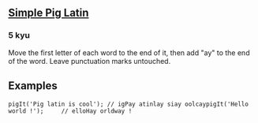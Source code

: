 <h2><a href=https://www.codewars.com/kata/520b9d2ad5c005041100000f/train/typescript target="_blank">Simple Pig Latin</a></h2><h3>5 kyu</h3><p>Move the first letter of each word to the end of it, then add "ay" to the end of the word. Leave punctuation marks untouched.</p><h2 id="examples">Examples</h2><pre style="display: none;"><code class="language-javascript"><span class="cm-variable">pigIt</span>(<span class="cm-string">'Pig latin is cool'</span>); <span class="cm-comment">// igPay atinlay siay oolcay</span><span class="cm-variable">pigIt</span>(<span class="cm-string">'Hello world !'</span>);     <span class="cm-comment">// elloHay orldway !</span></code></pre><pre style="display: none;"><code class="language-objc"><span class="cm-variable">pigIt</span>(<span class="cm-variable">@</span><span class="cm-string">"Pig latin is cool"</span>); <span class="cm-comment">// =&gt; @"igPay atinlay siay oolcay"</span><span class="cm-variable">pigIt</span>(<span class="cm-variable">@</span><span class="cm-string">"Hello world !"</span>);     <span class="cm-comment">// =&gt; @"elloHay orldway !"</span></code></pre><pre style="display: none;"><code class="language-ruby"><span class="cm-variable">pig_it</span>(<span class="cm-string">'Pig latin is cool'</span>) <span class="cm-comment"># igPay atinlay siay oolcay</span><span class="cm-variable">pig_it</span>(<span class="cm-string">'Hello world !'</span>)     <span class="cm-comment"># elloHay orldway !</span></code></pre><pre style="display: none;"><code class="language-python"><span class="cm-variable">pig_it</span>(<span class="cm-string">'Pig latin is cool'</span>) <span class="cm-comment"># igPay atinlay siay oolcay</span><span class="cm-variable">pig_it</span>(<span class="cm-string">'Hello world !'</span>)     <span class="cm-comment"># elloHay orldway !</span></code></pre><pre style="display: none;"><code class="language-csharp"><span class="cm-variable">Kata</span>.<span class="cm-variable">PigIt</span>(<span class="cm-string">"Pig latin is cool"</span>); <span class="cm-comment">// igPay atinlay siay oolcay</span><span class="cm-variable">Kata</span>.<span class="cm-variable">PigIt</span>(<span class="cm-string">"Hello world !"</span>);     <span class="cm-comment">// elloHay orldway !</span></code></pre><pre style="display: none;"><code class="language-C++">pig_it("Pig latin is cool");   // igPay atinlay siay oolcaypig_it("Hello world !");       // elloHay orldway</code></pre><pre style="display: none;"><code class="language-Java">PigLatin.pigIt('Pig latin is cool'); // igPay atinlay siay oolcayPigLatin.pigIt('Hello world !');     // elloHay orldway !</code></pre><pre style="display: none;"><code class="language-clojure"><span class="cm-bracket">(</span><span class="cm-builtin">piglatin/pig-it</span> <span class="cm-string">"Pig latin is cool"</span><span class="cm-bracket">)</span> <span class="cm-comment">; "igPay atinlay siay oolcay"</span><span class="cm-bracket">(</span><span class="cm-builtin">piglatin/pig-it</span> <span class="cm-string">"Hello world !"</span><span class="cm-bracket">)</span>     <span class="cm-comment">; "elloHay orldway !"</span></code></pre><pre><code class="language-typescript"><span class="cm-variable">pigIt</span>(<span class="cm-string">'Pig latin is cool'</span>); <span class="cm-comment">// igPay atinlay siay oolcay</span><span class="cm-variable">pigIt</span>(<span class="cm-string">'Hello world !'</span>);     <span class="cm-comment">// elloHay orldway !</span></code></pre><pre style="display: none;"><code class="language-cobol">      PigIt str <span class="cm-builtin">=</span> <span class="cm-string">'</span><span class="cm-string">Pig latin is cool'</span> <span class="cm-builtin">=</span><span class="cm-builtin">&gt;</span> result <span class="cm-builtin">=</span> <span class="cm-string">'</span><span class="cm-string">igPay atinlay siay oolcay'</span>      PigIt str <span class="cm-builtin">=</span> <span class="cm-string">'</span><span class="cm-string">Hello world !'</span>     <span class="cm-builtin">=</span><span class="cm-builtin">&gt;</span> result <span class="cm-builtin">=</span> <span class="cm-string">'</span><span class="cm-string">elloHay orldway !</span></code></pre>